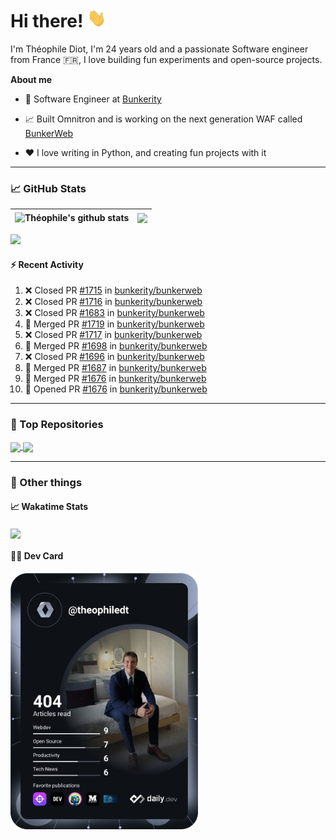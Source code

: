 # Hi there! <img src="./wave.gif" width="30px" height="30px" />

I'm Théophile Diot, I'm 24 years old and a passionate Software engineer from France 🇫🇷, I love building fun experiments and open-source projects.

**About me**

- 💼 Software Engineer at [Bunkerity](https://www.bunkerity.com/)

- 📈 Built Omnitron and is working on the next generation WAF called [BunkerWeb](https://www.bunkerweb.io)

- ❤️ I love writing in Python, and creating fun projects with it

---

### 📈 GitHub Stats

| <img align="center" src="https://github-readme-stats.vercel.app/api?username=TheophileDiot&show_icons=true&include_all_commits=true&theme=algolia&hide_border=true&rank_icon=github" alt="Théophile's github stats" /> | <img align="center" src="https://github-readme-stats.vercel.app/api/top-langs/?username=TheophileDiot&layout=compact&theme=algolia&hide_border=true" /> |
| ---------------------------------------------------------------------------------------------------------------------------------------------------------------------------------------------------------------------- | ------------------------------------------------------------------------------------------------------------------------------------------------------- |

![](https://github-readme-activity-graph.vercel.app/graph?username=TheophileDiot&theme=tokyo-night)

#### :zap: Recent Activity

<!--START_SECTION:activity-->
1. ❌ Closed PR [#1715](https://github.com/bunkerity/bunkerweb/pull/1715) in [bunkerity/bunkerweb](https://github.com/bunkerity/bunkerweb)
2. ❌ Closed PR [#1716](https://github.com/bunkerity/bunkerweb/pull/1716) in [bunkerity/bunkerweb](https://github.com/bunkerity/bunkerweb)
3. ❌ Closed PR [#1683](https://github.com/bunkerity/bunkerweb/pull/1683) in [bunkerity/bunkerweb](https://github.com/bunkerity/bunkerweb)
4. 🎉 Merged PR [#1719](https://github.com/bunkerity/bunkerweb/pull/1719) in [bunkerity/bunkerweb](https://github.com/bunkerity/bunkerweb)
5. ❌ Closed PR [#1717](https://github.com/bunkerity/bunkerweb/pull/1717) in [bunkerity/bunkerweb](https://github.com/bunkerity/bunkerweb)
6. 🎉 Merged PR [#1698](https://github.com/bunkerity/bunkerweb/pull/1698) in [bunkerity/bunkerweb](https://github.com/bunkerity/bunkerweb)
7. ❌ Closed PR [#1696](https://github.com/bunkerity/bunkerweb/pull/1696) in [bunkerity/bunkerweb](https://github.com/bunkerity/bunkerweb)
8. 🎉 Merged PR [#1687](https://github.com/bunkerity/bunkerweb/pull/1687) in [bunkerity/bunkerweb](https://github.com/bunkerity/bunkerweb)
9. 🎉 Merged PR [#1676](https://github.com/bunkerity/bunkerweb/pull/1676) in [bunkerity/bunkerweb](https://github.com/bunkerity/bunkerweb)
10. 💪 Opened PR [#1676](https://github.com/bunkerity/bunkerweb/pull/1676) in [bunkerity/bunkerweb](https://github.com/bunkerity/bunkerweb)
<!--END_SECTION:activity-->

---

### 🔧 Top Repositories

<a href="https://github.com/bunkerity/bunkerweb">
  <img align="center" src="https://github-readme-stats.vercel.app/api/pin/?username=Bunkerity&repo=bunkerweb&theme=algolia" />
</a>
<a href="https://github.com/TheophileDiot/Omnitron">
  <img align="center" src="https://github-readme-stats.vercel.app/api/pin/?username=TheophileDiot&repo=Omnitron&theme=algolia" />
</a>

---

### 🎉 Other things

#### 📈 Wakatime Stats

<a href="https://wakatime.com/@theophile_bunkerity">
  <img align="center" src="https://github-readme-stats.vercel.app/api/wakatime?username=3aa5ce41-c253-43d9-8441-a721e446a45f&layout=compact&theme=algolia" />
</a>

#### 👨‍💻 Dev Card

<a href="https://app.daily.dev/TheophileDt">
  <img src="./devcard.svg" width="300" alt="Théophile Diot's Dev Card"/>
</a>

